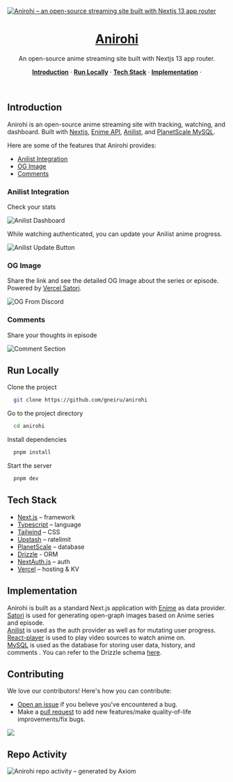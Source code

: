 <a href="https://ani.rohi.dev">
  <img alt="Anirohi – an open-source streaming site built with Nextjs 13 app router" src="https://raw.githubusercontent.com/gneiru/anirohi/master/public/images/landing.png">
  <h1 align="center">Anirohi</h1>
</a>

<p align="center">
  An open-source anime streaming site built with Nextjs 13 app router.
</p>

<p align="center">
  <a href="#introduction"><strong>Introduction</strong></a> ·
  <a href="#run-locally"><strong>Run Locally</strong></a> ·
  <a href="#tech-stack"><strong>Tech Stack</strong></a> ·
  <a href="#implementation"><strong>Implementation</strong></a> ·
</p>
<br/>

## Introduction

Anirohi is an open-source anime streaming site with tracking, watching, and dashboard. Built with [Nextjs](https://nextjs.org/), [Enime API](https://docs.enime.moe), [Anilist](https://anilist.gitbook.io/), and [PlanetScale MySQL](https://planetscale.com/).

Here are some of the features that Anirohi provides:

- [Anilist Integration](#anilist-integration)
- [OG Image](#og-image)
- [Comments](#comments)

### Anilist Integration

Check your stats

![Anilist Dashboard](https://raw.githubusercontent.com/gneiru/anirohi/master/public/images/anilist-dashboard.png)

While watching authenticated, you can update your Anilist anime progress.

![Anilist Update Button](https://raw.githubusercontent.com/gneiru/anirohi/master/public/images/mark-anilist.png)

### OG Image

Share the link and see the detailed OG Image about the series or episode. Powered by [Vercel Satori](https://og-playground.vercel.app/).

![OG From Discord](https://raw.githubusercontent.com/gneiru/anirohi/master/public/images/socialshare-preview.png)

### Comments

Share your thoughts in episode

![Comment Section](https://raw.githubusercontent.com/gneiru/anirohi/master/public/images/comment-section.png)

## Run Locally

Clone the project

```bash
  git clone https://github.com/gneiru/anirohi
```

Go to the project directory

```bash
  cd anirohi
```

Install dependencies

```bash
  pnpm install
```

Start the server

```bash
  pnpm dev
```

## Tech Stack

- [Next.js](https://nextjs.org/) – framework
- [Typescript](https://www.typescriptlang.org/) – language
- [Tailwind](https://tailwindcss.com/) – CSS
- [Upstash](https://upstash.com/) – ratelimit
- [PlanetScale](https://planetscale.com/) – database
- [Drizzle](https://orm.drizzle.team/) - ORM
- [NextAuth.js](https://next-auth.js.org/) – auth
- [Vercel](https://vercel.com/) – hosting & KV

## Implementation

Anirohi is built as a standard Next.js application with [Enime](https://docs.enime.moe) as data provider. <br>
[Satori](https://og-playground.vercel.app/) is used for generating open-graph images based on Anime series and episode. <br>
[Anilist](https://anilist.gitbook.io/) is used as the auth provider as well as for mutating user progress. <br>
[React-player](https://www.npmjs.com/package/react-player) is used to play video sources to watch anime on. <br>
[MySQL](https://www.mysql.com/) is used as the database for storing user data, history, and comments . You can refer to the Drizzle schema [here](/src/db/schema). <br>

## Contributing

We love our contributors! Here's how you can contribute:

- [Open an issue](https://github.com/gneiru/anirohi/issues) if you believe you've encountered a bug.
- Make a [pull request](https://github.com/gneiru/anirohi/pull) to add new features/make quality-of-life improvements/fix bugs.

<a href="https://github.com/gneiru/anirohi/graphs/contributors">
  <img src="https://contrib.rocks/image?repo=gneiru/anirohi" />
</a>

## Repo Activity

![Anirohi repo activity – generated by Axiom](https://repobeats.axiom.co/api/embed/da795c147fb49c098e7ab96086fadcbd2cf7e777.svg "Repobeats analytics image")
